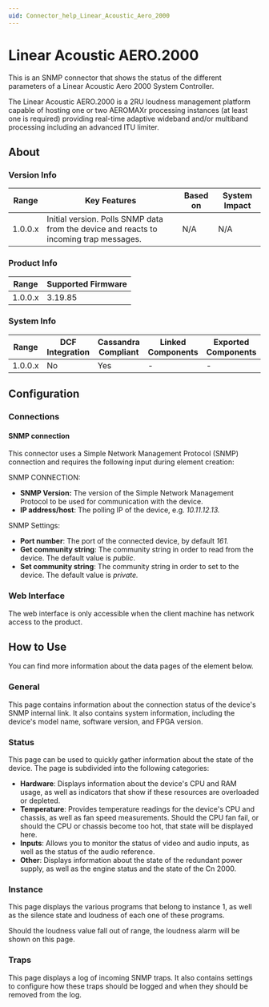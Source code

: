 ```yaml
---
uid: Connector_help_Linear_Acoustic_Aero_2000
---
```


# Linear Acoustic AERO.2000

This is an SNMP connector that shows the status of the different parameters of a Linear Acoustic Aero 2000 System Controller.

The Linear Acoustic AERO.2000 is a 2RU loudness management platform capable of hosting one or two AEROMAXr processing instances (at least one is required) providing real-time adaptive wideband and/or multiband processing including an advanced ITU limiter.

## About

### Version Info

| **Range** | **Key Features**                                                                       | **Based on** | **System Impact** |
|-----------|----------------------------------------------------------------------------------------|--------------|-------------------|
| 1.0.0.x   | Initial version. Polls SNMP data from the device and reacts to incoming trap messages. | N/A          | N/A               |

### Product Info

| **Range** | **Supported Firmware** |
|-----------|------------------------|
| 1.0.0.x   | 3.19.85                |

### System Info

| **Range** | **DCF Integration** | **Cassandra Compliant** | **Linked Components** | **Exported Components** |
|-----------|---------------------|-------------------------|-----------------------|-------------------------|
| 1.0.0.x   | No                  | Yes                     | \-                    | \-                      |

## Configuration

### Connections

#### SNMP connection

This connector uses a Simple Network Management Protocol (SNMP) connection and requires the following input during element creation:

SNMP CONNECTION:

- **SNMP Version:** The version of the Simple Network Management Protocol to be used for communication with the device.
- **IP address/host**: The polling IP of the device, e.g. *10.11.12.13.*

SNMP Settings:

- **Port number**: The port of the connected device, by default *161.*
- **Get community string**: The community string in order to read from the device. The default value is *public*.
- **Set community string**: The community string in order to set to the device. The default value is *private.*

### Web Interface

The web interface is only accessible when the client machine has network access to the product.

## How to Use

You can find more information about the data pages of the element below.

### General

This page contains information about the connection status of the device's SNMP internal link. It also contains system information, including the device's model name, software version, and FPGA version.

### Status

This page can be used to quickly gather information about the state of the device. The page is subdivided into the following categories:

- **Hardware**: Displays information about the device's CPU and RAM usage, as well as indicators that show if these resources are overloaded or depleted.
- **Temperature**: Provides temperature readings for the device's CPU and chassis, as well as fan speed measurements. Should the CPU fan fail, or should the CPU or chassis become too hot, that state will be displayed here.
- **Inputs**: Allows you to monitor the status of video and audio inputs, as well as the status of the audio reference.
- **Other**: Displays information about the state of the redundant power supply, as well as the engine status and the state of the Cn 2000.

### Instance

This page displays the various programs that belong to instance 1, as well as the silence state and loudness of each one of these programs.

Should the loudness value fall out of range, the loudness alarm will be shown on this page.

### Traps

This page displays a log of incoming SNMP traps. It also contains settings to configure how these traps should be logged and when they should be removed from the log.
